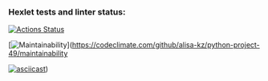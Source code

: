 ### Hexlet tests and linter status:
[![Actions Status](https://github.com/alisa-kz/python-project-49/actions/workflows/hexlet-check.yml/badge.svg)](https://github.com/alisa-kz/python-project-49/actions)

[![Maintainability](https://api.codeclimate.com/v1/badges/ce98e1ebc9372648e7ce/maintainability)](https://codeclimate.com/github/alisa-kz/python-project-49/maintainability

[![asciicast](https://asciinema.org/a/5uMQ2ItE3WNdXD9QMklkAutG0.svg)](https://asciinema.org/a/5uMQ2ItE3WNdXD9QMklkAutG0))
